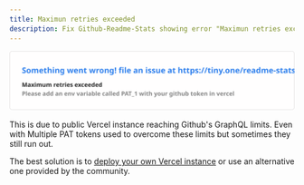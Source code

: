 ```yaml
---
title: Maximun retries exceeded
description: Fix Github-Readme-Stats showing error "Maximun retries exceeded".
---
```


![](/assets/images/docs/common-issues/maximun-retries-exceeded/pat.svg)

This is due to public Vercel instance reaching Github's GraphQL limits. Even with Multiple PAT tokens used to overcome these limits but sometimes they still run out. 

The best solution is to [deploy your own Vercel instance](/getting-started/deploy-your-own/) or use an alternative one provided by the community.
